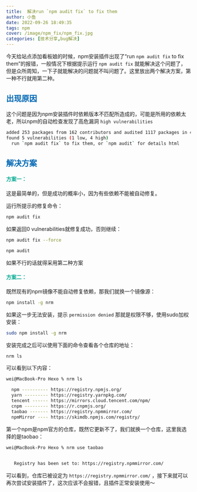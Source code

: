 ```yaml
---
title:  解决run `npm audit fix` to fix them
author: 小鱼
date: 2022-09-26 18:49:35
tags: npm
cover: /image/npm_fix/npm_fix.jpg
categories: [技术分享,bug解决]
---
```


今天给站点添加看板娘的时候，npm安装插件出现了“run `npm audit fix` to fix them”的报错，一般情况下根据提示运行 `npm audit fix` 就能解决这个问题了，但是众所周知，一下子就能解决的问题就不叫问题了。这里放出两个解决方案，第一种不行就用第二种。

## <font color="\#4682B4">出现原因</font>

这个问题是因为npm安装插件时依赖版本不匹配所造成的，可能是所用的依赖太老，所以npm的自动检查发现了高危漏洞 `high vulnerabilities` 

```bash
added 253 packages from 162 contributors and audited 1117 packages in 42.157s
found 5 vulnerabilities (1 low, 4 high)
  run `npm audit fix` to fix them, or `npm audit` for details html
```



## <font color="\#4682B4">解决方案</font>

#### <font color="\#Fa889">方案一： </font>

这是最简单的，但是成功的概率小，因为有些依赖不能被自动修复。

运行所提示的修复命令：

```bash
npm audit fix
```

如果返回0 vulnerabilities就修复成功，否则继续：

```bash
npm audit fix --force
```

```bash
npm audit
```

如果不行的话就得采用第二种方案

#### <font color="\#Fa889">方案二： </font>

既然现有的npm镜像不能自动修复依赖，那我们就换一个镜像源：

```bash
npm install -g nrm
```

如果这一步无法安装，提示 `permission denied` 	那就是权限不够，使用sudo加权安装：

```bash
sudo npm install -g nrm
```

安装完成之后可以使用下面的命令查看各个仓库的地址：

```bash
nrm ls
```

可以看到以下内容：

```bash
wei@MacBook-Pro Hexo % nrm ls

  npm ---------- https://registry.npmjs.org/
  yarn --------- https://registry.yarnpkg.com/
  tencent ------ https://mirrors.cloud.tencent.com/npm/
  cnpm --------- https://r.cnpmjs.org/
  taobao ------- https://registry.npmmirror.com/
  npmMirror ---- https://skimdb.npmjs.com/registry/

```

​	第一个npm是npm官方的仓库，既然它更新不了，我们就换一个仓库，这里我选择的是taobao：

```bash
wei@MacBook-Pro Hexo % nrm use taobao
                        

   Registry has been set to: https://registry.npmmirror.com/


```

可以看到，仓库已被设定为 `https://registry.npmmirror.com/` ，接下来就可以再次尝试安装插件了，这次应该不会报错，且插件正常安装使用～
